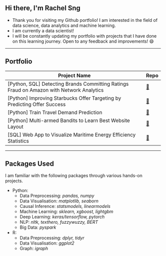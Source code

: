 ## Hi there, I'm Rachel Sng

- Thank you for visiting my Github portfolio! I am interested in the field of data science, data analytics and machine learning. 
- I am currently a data scientist! 
- I will be constantly updating my portfolio with projects that I have done on this learning journey. Open to any feedback and improvements! 😄

-------------------------------------------

## Portfolio

| Project Name | Repo |
| --- | ----------- |
| [Python, SQL] Detecting Brands Committing Ratings Fraud on Amazon with Network Analytics | [🔗 ](https://github.com/rachelsng/Amazon-Fraud-Detection-with-Network-Analytics)|
| [Python] Improving Starbucks Offer Targeting by Predicting Offer Success | [🔗 ](https://github.com/rachelsng/Improving-Starbucks-Offer-Targeting-with-Success-Prediction)|
| [Python] Train Travel Demand Prediction | [🔗 ](https://github.com/rachelsng/Train-Travel-Demand-Modelling-in-Python)|
| [Python] Multi-armed Bandits to Learn Best Website Layout | [🔗 ](https://github.com/rachelsng/Multiarmed-Bandits-Website-Tuning)|
| [SQL] Web App to Visualize Maritime Energy Efficiency Statistics | [🔗 ](https://github.com/salimwid/Visualizing_Maritime_Energy_Efficiency_Statistics)|

-------------------------------------------

## Packages Used

I am familiar with the following packages through various hands-on projects. 

- Python:
    - Data Preprocessing: *pandas, numpy*
    - Data Visualisation: *matplotlib, seaborn*
    - Causal Inference: *statsmodels, linearmodels*
    - Machine Learning: *sklearn, xgboost, lightgbm*
    - Deep Learning: *keras/tensorflow, pytorch*
    - NLP: *nltk, texthero, fuzzywuzzy, BERT*
    - Big Data: *pyspark*
- R: 
    - Data Preprocessing: *dplyr, tidyr*
    - Data Visualisation: *ggplot2*
    - Graph: *igraph*

